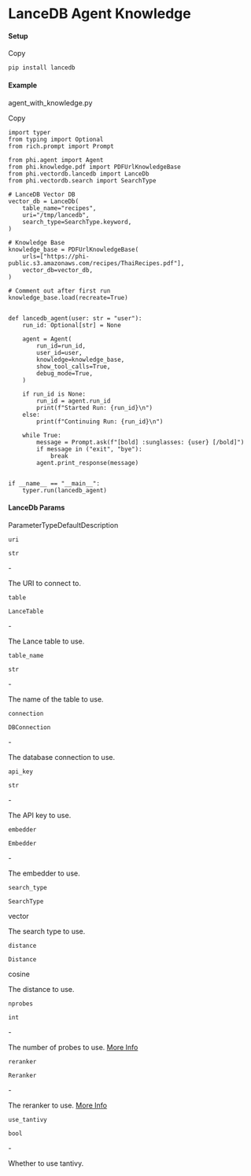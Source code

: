 # LanceDB Agent Knowledge

#### Setup <a href="#setup" id="setup"></a>

Copy

```
pip install lancedb
```

#### [​](https://docs.phidata.com/vectordb/lancedb#example)Example <a href="#example" id="example"></a>

agent\_with\_knowledge.py

Copy

```
import typer
from typing import Optional
from rich.prompt import Prompt

from phi.agent import Agent
from phi.knowledge.pdf import PDFUrlKnowledgeBase
from phi.vectordb.lancedb import LanceDb
from phi.vectordb.search import SearchType

# LanceDB Vector DB
vector_db = LanceDb(
    table_name="recipes",
    uri="/tmp/lancedb",
    search_type=SearchType.keyword,
)

# Knowledge Base
knowledge_base = PDFUrlKnowledgeBase(
    urls=["https://phi-public.s3.amazonaws.com/recipes/ThaiRecipes.pdf"],
    vector_db=vector_db,
)

# Comment out after first run
knowledge_base.load(recreate=True)


def lancedb_agent(user: str = "user"):
    run_id: Optional[str] = None

    agent = Agent(
        run_id=run_id,
        user_id=user,
        knowledge=knowledge_base,
        show_tool_calls=True,
        debug_mode=True,
    )

    if run_id is None:
        run_id = agent.run_id
        print(f"Started Run: {run_id}\n")
    else:
        print(f"Continuing Run: {run_id}\n")

    while True:
        message = Prompt.ask(f"[bold] :sunglasses: {user} [/bold]")
        if message in ("exit", "bye"):
            break
        agent.print_response(message)


if __name__ == "__main__":
    typer.run(lancedb_agent)
```

#### [​](https://docs.phidata.com/vectordb/lancedb#lancedb-params)LanceDb Params <a href="#lancedb-params" id="lancedb-params"></a>

ParameterTypeDefaultDescription

`uri`

`str`

\-

The URI to connect to.

`table`

`LanceTable`

\-

The Lance table to use.

`table_name`

`str`

\-

The name of the table to use.

`connection`

`DBConnection`

\-

The database connection to use.

`api_key`

`str`

\-

The API key to use.

`embedder`

`Embedder`

\-

The embedder to use.

`search_type`

`SearchType`

vector

The search type to use.

`distance`

`Distance`

cosine

The distance to use.

`nprobes`

`int`

\-

The number of probes to use. [More Info](https://lancedb.github.io/lancedb/ann_indexes/#use-gpu-to-build-vector-index)

`reranker`

`Reranker`

\-

The reranker to use. [More Info](https://lancedb.github.io/lancedb/hybrid_search/eval/)

`use_tantivy`

`bool`

\-

Whether to use tantivy.
